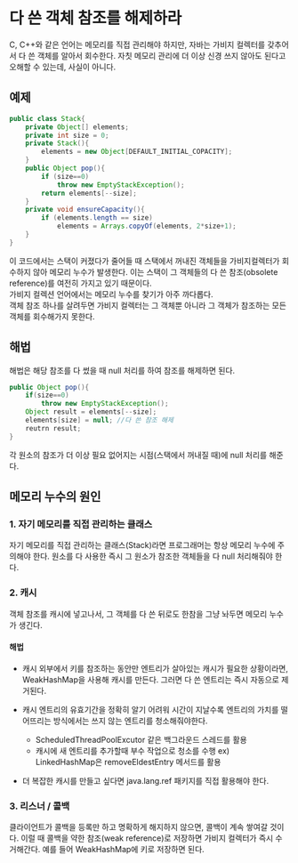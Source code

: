 # 다 쓴 객체 참조를 해제하라

C, C++와 같은 언어는 메모리를 직접 관리해야 하지만, 자바는 가비지 컬렉터를 갖추어서 다 쓴 객체를 알아서 회수한다. 자칫 메모리 관리에 더 이상 신경 쓰지 않아도 된다고 오해할 수 있는데, 사실이 아니다.

## 예제
```java
public class Stack{
    private Object[] elements;
    private int size = 0;
    private Stack(){
        elements = new Object[DEFAULT_INITIAL_COPACITY];
    }
    public Object pop(){
        if (size==0)
            throw new EmptyStackException();
        return elements[--size];
    }
    private void ensureCapacity(){
        if (elements.length == size)
            elements = Arrays.copyOf(elements, 2*size+1);
    }
}
```
이 코드에서는 스택이 커졌다가 줄어들 때 스택에서 꺼내진 객체들을 가비지컬렉터가 회수하지 않아 메모리 누수가 발생한다. 이는 스택이 그 객체들의 다 쓴 참조(obsolete reference)를 여전히 가지고 있기 때문이다.   
가비지 컬렉션 언어에서는 메모리 누수를 찾기가 아주 까다롭다.   
객체 참조 하나를 살려두면 가비지 컬렉터는 그 객체뿐 아니라 그 객체가 참조하는 모든 객체를 회수해가지 못한다.

## 해법
해법은 해당 참조를 다 썼을 때 null 처리를 하여 참조를 해제하면 된다.
```java
public Object pop(){
    if(size==0)
        throw new EmptyStackException();
    Object result = elements[--size];
    elements[size] = null; //다 쓴 참조 해제
    reutrn result;
}
```
각 원소의 참조가 더 이상 필요 없어지는 시점(스택에서 꺼내질 때)에 null 처리를 해준다.

## 메모리 누수의 원인
### 1. 자기 메모리를 직접 관리하는 클래스
자기 메모리를 직접 관리하는 클래스(Stack)라면 프로그래머는 항상 메모리 누수에 주의해야 한다. 원소를 다 사용한 즉시 그 원소가 참조한 객체들을 다 null 처리해줘야 한다.

### 2. 캐시
객체 참조를 캐시에 넣고나서, 그 객체를 다 쓴 뒤로도 한참을 그냥 놔두면 메모리 누수가 생긴다. 
#### 해법
- 캐시 외부에서 키를 참조하는 동안만 엔트리가 살아있는 캐시가 필요한 상황이라면, WeakHashMap을 사용해 캐시를 만든다. 그러면 다 쓴 엔트리는 즉시 자동으로 제거된다. 

- 캐시 엔트리의 유효기간을 정확히 알기 어려워 시간이 지날수록 엔트리의 가치를 떨어뜨리는 방식에서는 쓰지 않는 엔트리를 청소해줘야한다.
    - ScheduledThreadPoolExcutor 같은 백그라운드 스레드를 활용
    - 캐시에 새 엔트리를 추가할때 부수 작업으로 청소를 수행
    ex) LinkedHashMap은 removeEldestEntry 메서드를 활용
- 더 복잡한 캐시를 만들고 싶다면 java.lang.ref 패키지를 직접 활용해야 한다.

### 3. 리스너 / 콜백
클라이언트가 콜백을 등록만 하고 명확하게 해지하지 않으면, 콜백이 계속 쌓여갈 것이다. 이럴 때 콜백을 약한 참조(weak reference)로 저장하면 가비지 컬렉터가 즉시 수거해간다. 예를 들어 WeakHashMap에 키로 저장하면 된다.